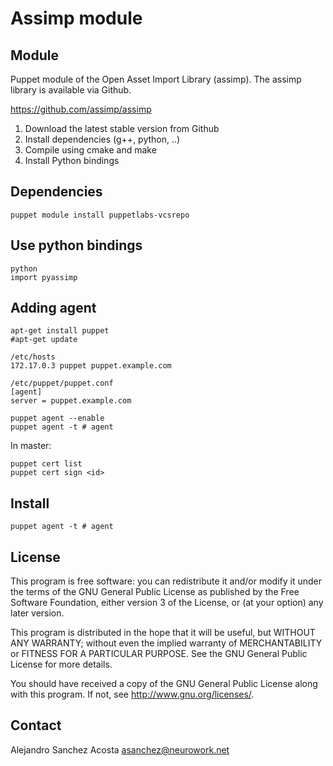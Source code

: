 # Assimp module

## Module

Puppet module of the Open Asset Import Library (assimp). The assimp library is available via Github.

https://github.com/assimp/assimp

1. Download the latest stable version from Github
2. Install dependencies (g++, python, ..)
3. Compile using cmake and make
4. Install Python bindings

## Dependencies

```
puppet module install puppetlabs-vcsrepo
```

## Use python bindings

```
python
import pyassimp
```

## Adding agent

```
apt-get install puppet
#apt-get update
```
```
/etc/hosts
172.17.0.3 puppet puppet.example.com
```
```
/etc/puppet/puppet.conf
[agent]
server = puppet.example.com
```
```
puppet agent --enable
puppet agent -t # agent
```

In master:
```
puppet cert list
puppet cert sign <id>
```

## Install 
```
puppet agent -t # agent
```

## License

This program is free software: you can redistribute it and/or modify
it under the terms of the GNU General Public License as published by
the Free Software Foundation, either version 3 of the License, or
(at your option) any later version.

This program is distributed in the hope that it will be useful,
but WITHOUT ANY WARRANTY; without even the implied warranty of
MERCHANTABILITY or FITNESS FOR A PARTICULAR PURPOSE.  See the
GNU General Public License for more details.

You should have received a copy of the GNU General Public License
along with this program.  If not, see <http://www.gnu.org/licenses/>.

## Contact

Alejandro Sanchez Acosta <asanchez@neurowork.net>

